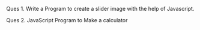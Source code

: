 Ques 1. Write a Program to create a slider image with the help of Javascript.

Ques 2. JavaScript Program to Make a calculator
